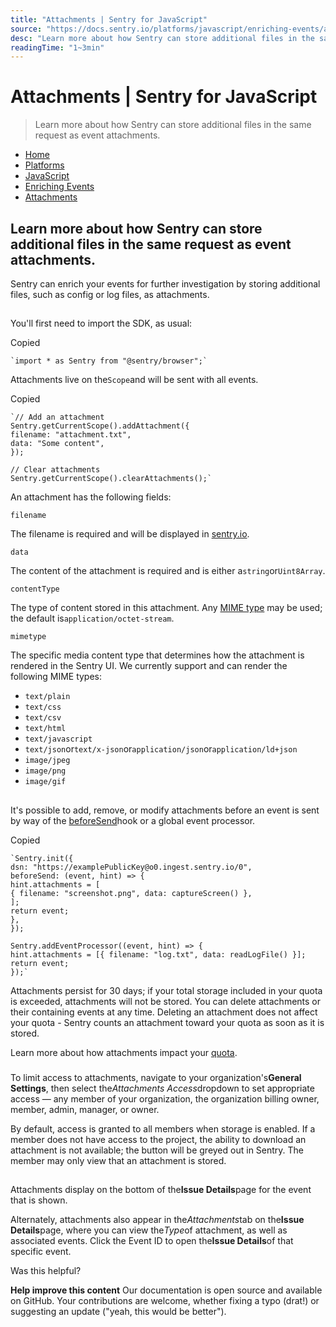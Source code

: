 ```yaml
---
title: "Attachments | Sentry for JavaScript"
source: "https://docs.sentry.io/platforms/javascript/enriching-events/attachments/"
desc: "Learn more about how Sentry can store additional files in the same request as event attachments."
readingTime: "1~3min"
---
```



# Attachments | Sentry for JavaScript

> Learn more about how Sentry can store additional files in the same request as event attachments.

- [Home](app://obsidian.md/)
- [Platforms](app://obsidian.md/platforms/)
- [JavaScript](app://obsidian.md/platforms/javascript/)
- [Enriching Events](app://obsidian.md/platforms/javascript/enriching-events/)
- [Attachments](app://obsidian.md/platforms/javascript/enriching-events/attachments/)

## Learn more about how Sentry can store additional files in the same request as event attachments.

Sentry can enrich your events for further investigation by storing additional files, such as config or log files, as attachments.

##

You'll first need to import the SDK, as usual:

Copied

```
`import * as Sentry from "@sentry/browser";`
```

Attachments live on the`Scope`and will be sent with all events.

Copied

```
`// Add an attachment
Sentry.getCurrentScope().addAttachment({
filename: "attachment.txt",
data: "Some content",
});

// Clear attachments
Sentry.getCurrentScope().clearAttachments();`
```

An attachment has the following fields:

`filename`

The filename is required and will be displayed in [sentry.io](https://sentry.io/).

`data`

The content of the attachment is required and is either a`string`or`Uint8Array`.

`contentType`

The type of content stored in this attachment. Any [MIME type](https://www.iana.org/assignments/media-types/media-types.xhtml) may be used; the default is`application/octet-stream`.

`mimetype`

The specific media content type that determines how the attachment is rendered in the Sentry UI. We currently support and can render the following MIME types:

- `text/plain`
- `text/css`
- `text/csv`
- `text/html`
- `text/javascript`
- `text/json`or`text/x-json`or`application/json`or`application/ld+json`
- `image/jpeg`
- `image/png`
- `image/gif`

##

It's possible to add, remove, or modify attachments before an event is sent by way of the [beforeSend](app://obsidian.md/platforms/javascript/configuration/options/#before-send)hook or a global event processor.

Copied

```
`Sentry.init({
dsn: "https://examplePublicKey@o0.ingest.sentry.io/0",
beforeSend: (event, hint) => {
hint.attachments = [
{ filename: "screenshot.png", data: captureScreen() },
];
return event;
},
});

Sentry.addEventProcessor((event, hint) => {
hint.attachments = [{ filename: "log.txt", data: readLogFile() }];
return event;
});`
```

Attachments persist for 30 days; if your total storage included in your quota is exceeded, attachments will not be stored. You can delete attachments or their containing events at any time. Deleting an attachment does not affect your quota - Sentry counts an attachment toward your quota as soon as it is stored.

Learn more about how attachments impact your [quota](app://obsidian.md/pricing/quotas/).

###

To limit access to attachments, navigate to your organization's**General Settings**, then select the*Attachments Access*dropdown to set appropriate access — any member of your organization, the organization billing owner, member, admin, manager, or owner.

By default, access is granted to all members when storage is enabled. If a member does not have access to the project, the ability to download an attachment is not available; the button will be greyed out in Sentry. The member may only view that an attachment is stored.

##

Attachments display on the bottom of the**Issue Details**page for the event that is shown.

Alternately, attachments also appear in the*Attachments*tab on the**Issue Details**page, where you can view the*Type*of attachment, as well as associated events. Click the Event ID to open the**Issue Details**of that specific event.

Was this helpful?

**Help improve this content**
Our documentation is open source and available on GitHub. Your contributions are welcome, whether fixing a typo (drat!) or suggesting an update ("yeah, this would be better").
